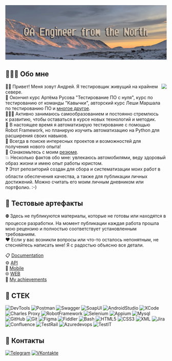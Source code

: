 ![Header](https://github.com/ArliSteel/arlisteel/blob/main/assets/36S9YUODTNk%20копия.png)
## 🧑🏼‍💻 Обо мне
<img align="right" src="https://i.pinimg.com/originals/60/6d/83/606d832d22e2db54a2946e1e83489a77.gif" height="210">

👋🏻 Привет! Меня зовут Андрей. Я тестировщик живущий на крайнем севере.
<br> 🎉 Окончил курс Артёма Русова "Тестирование ПО с нуля", курс по тестированию от команды "Кавычки", авторский курс Леши Маршала по тестированию ПО и [многое другое](https://github.com/ArliSteel/My-achievements).
<br> 👨🏻‍🎓 Активно занимаюсь самообразованием и постоянно стремлюсь к развитию, чтобы оставаться в курсе новых технологий и методик.
<br> 🤖 В настоящее время я автоматизирую тестирование с помощью Robot Framework, но планирую изучить автоматизацию на Python для расширения своих навыков.
<br> 🔦 Всегда в поиске интересных проектов и возможностей для получения нового опыта!
<br> 📑 Ознакомьтесь с моим [резюме](https://drive.google.com/file/d/1W2ereueOF7daomKoIzcVT1Or2dfAN4pk/view?usp=sharing).
<br> 💥 Несколько фактов обо мне: увлекаюсь автомобилями, веду здоровый образ жизни и имею опыт работы юристом.
<br> ❓ Этот репозиторий создан для сбора и систематизации моих работ в области обеспечения качества, а также для публикации личных достижений. Можно считать его моим личным дневником или портфолио. :-)
## 💼 Тестовые артефакты
⛔️ Здесь не публикуются материалы, которые не готовы или находятся в процессе разработки. На момент публикации каждая работа прошла мою рецензию и полностью соответствует установленным требованиям. 
<br> ❤️ Если у вас возникли вопросы или что-то осталось непонятным, не стесняйтесь написать мне! Я с радостью объясню все детали.

📋 [Documentation](https://github.com/ArliSteel/technical_review)
<br>⚙️ [API](https://github.com/ArliSteel/API)
<br>📱 [Mobile](https://github.com/ArliSteel/Mobile)
<br>🌐 [WEB](https://github.com/ArliSteel/WEB)
<br>🌟 [My achievements](https://github.com/ArliSteel/My-achievements)
## 🔧 СТЕК
![DevTools](https://img.shields.io/badge/devtools-CFBEAB?style=for-the-badge&logo=googlechrome&logoColor=4084F6)
![Postman](https://img.shields.io/badge/postman-CFBEAB?style=for-the-badge&logo=postman&logoColor=FD6C35)
![Swagger](https://img.shields.io/badge/swagger-CFBEAB?style=for-the-badge&logo=Swagger&logoColor=7CEB4D)
![SoapUI](https://img.shields.io/badge/soapui-CFBEAB?style=for-the-badge&logo=SoapUI&logoColor=FFDD00)
![AndroidStudio](https://img.shields.io/badge/androidstudio-CFBEAB?style=for-the-badge&logo=Androidstudio&logoColor=92C755)
![XCode](https://img.shields.io/badge/xcode-CFBEAB?style=for-the-badge&logo=xcode&logoColor=52C0FB)
![Charles Proxy](https://img.shields.io/badge/Charles_Proxy-CFBEAB?style=for-the-badge&logo=Charles&logoColor=3E8999)
![RobotFramework](https://img.shields.io/badge/robotframework-CFBEAB?style=for-the-badge&logo=robotframework&logoColor=000000)
![Selenium](https://img.shields.io/badge/selenium-CFBEAB?style=for-the-badge&logo=selenium&logoColor=00B400)
![Appium](https://img.shields.io/badge/appium-CFBEAB?style=for-the-badge&logo=appium&logoColor=64308F)
![Mysql](https://img.shields.io/badge/mysql-CFBEAB?style=for-the-badge&logo=mysql&logoColor=4478A2)
![GitHub](https://img.shields.io/badge/github-CFBEAB?style=for-the-badge&logo=GitHub&logoColor=000000)
![Git](https://img.shields.io/badge/git-CFBEAB?style=for-the-badge&logo=git&logoColor=FF3927)
![Figma](https://img.shields.io/badge/figma-CFBEAB?style=for-the-badge&logo=figma&logoColor=000000)
![Fiddler](https://img.shields.io/badge/fiddler-CFBEAB?style=for-the-badge&logo=fiddler&logoColor=412B1C)
![Bash](https://img.shields.io/badge/bash-CFBEAB?style=for-the-badge&logo=gnubash&logoColor=273537)
![HTML5](https://img.shields.io/badge/html5-CFBEAB?style=for-the-badge&logo=html5&logoColor=E54C21)
![CSS3](https://img.shields.io/badge/css3-CFBEAB?style=for-the-badge&logo=css3&logoColor=214CE5)
![XML](https://img.shields.io/badge/xml-CFBEAB?style=for-the-badge&logo=xml&logoColor=015FAD)
![Jira](https://img.shields.io/badge/jira-CFBEAB?style=for-the-badge&logo=Jira&logoColor=4285F7)
![Confluence](https://img.shields.io/badge/confluence-CFBEAB?style=for-the-badge&logo=confluence&logoColor=4285F7)
![TestRail](https://img.shields.io/badge/testrail-CFBEAB?style=for-the-badge&logo=testrail&logoColor=000000)
![Azuredevops](https://img.shields.io/badge/azuredevops-CFBEAB?style=for-the-badge&logo=Azuredevops&logoColor=0074CF)
![TestIT](https://img.shields.io/badge/testit-CFBEAB?style=for-the-badge)
## 🤝 Контакты
[![Telegram](https://img.shields.io/badge/Telegram-CFBEAB?style=for-the-badge&logo=Telegram&logoColor=№2193CD)](https://t.me/arlisteel)
[![VKontakte](https://img.shields.io/badge/VKontakte-CFBEAB?style=for-the-badge&logo=VK&logoColor=0078FF)](https://vk.com/iamsupersex)

